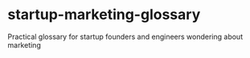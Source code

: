 # startup-marketing-glossary
Practical glossary for startup founders and engineers wondering about marketing

